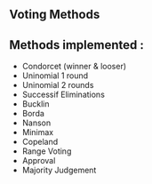 ## Voting Methods

## Methods implemented :
- Condorcet (winner & looser)
- Uninomial 1 round 
- Uninomial 2 rounds
- Successif Eliminations
- Bucklin 
- Borda
- Nanson 
- Minimax 
- Copeland 
- Range Voting
- Approval
- Majority Judgement
